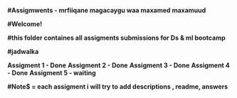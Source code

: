 **#Assigmwents - mrfiiqane     magacaygu waa maxamed maxamuud**

**#Welcome!**

**#this folder containes all assigments submissions for Ds & ml bootcamp**

**#jadwalka**

**Assigment 1 - Done**
**Assigment 2 - Done**
**Assigment 3 - Done**
**Assigment 4 -  Done**
**Assigment 5 -  waiting**

**#Note$ = each assigment i will try to add descriptions , readme, answers**

